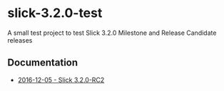 # slick-3.2.0-test
A small test project to test Slick 3.2.0 Milestone and Release Candidate releases

## Documentation
- [2016-12-05 - Slick 3.2.0-RC2](http://slick.lightbend.com/doc/3.2.0-M2/)